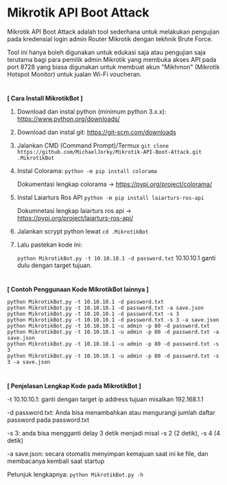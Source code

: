# Mikrotik API Boot Attack
Mikrotik API Boot Attack adalah tool sederhana untuk melakukan pengujian pada kredensial login admin Router Mikrotik dengan tekhnik Brute Force.

Tool ini hanya boleh digunakan untuk edukasi saja atau pengujian saja terutama bagi para pemilik admin Mikrotik yang membuka akses API pada port 8728 yang biasa digunakan untuk membuat akun "Mikhmon" (Mikrotik Hotspot Monitor) untuk jualan Wi-Fi voucheran.

#
<b>[ Cara Install MikrotikBot ]</b>

1. Download dan instal python (minimum python 3.x.x):
https://www.python.org/downloads/

2. Download dan instal git:
https://git-scm.com/downloads

3. Jalankan CMD (Command Prompt)/Termux
   ```git clone https://github.com/MichaelJorky/Mikrotik-API-Boot-Attack.git .MikrotikBot```

4. Instal Colorama:
   ```python -m pip install colorama``` 

   Dokumentasi lengkap colorama -> https://pypi.org/project/colorama/

4. Instal Laiarturs Ros API
   ```python -m pip install laiarturs-ros-api``` 

   Dokumnetasi lengkap laiarturs ros api -> https://pypi.org/project/laiarturs-ros-api/

5. Jalankan scrypt python lewat ```cd .MikrotikBot```

6. Lalu pastekan kode ini:

   ```python MikrotikBot.py -t 10.10.10.1 -d password.txt```
   10.10.10.1 ganti dulu dengan target tujuan.

#
<b>[ Contoh Penggunaan Kode MikrotikBot lainnya ]</b>

```
python MikrotikBot.py -t 10.10.10.1 -d password.txt
python MikrotikBot.py -t 10.10.10.1 -d password.txt -a save.json
python MikrotikBot.py -t 10.10.10.1 -d password.txt -s 3
python MikrotikBot.py -t 10.10.10.1 -d password.txt -s 3 -a save.json
python MikrotikBot.py -t 10.10.10.1 -u admin -p 80 -d password.txt
python MikrotikBot.py -t 10.10.10.1 -u admin -p 80 -d password.txt -a save.json
python MikrotikBot.py -t 10.10.10.1 -u admin -p 80 -d password.txt -s 3
python MikrotikBot.py -t 10.10.10.1 -u admin -p 80 -d password.txt -s 3 -a save.json
```

#
<b>[ Penjelasan Lengkap Kode pada MikrotikBot ]</b>

   -t 10.10.10.1: ganti dengan target ip address tujuan misalkan 192.168.1.1
   
   -d password.txt: Anda bisa menambahkan atau mengurangi jumlah daftar password pada password.txt
   
   -s 3: anda bisa mengganti delay 3 detik menjadi misal -s 2 (2 detik), -s 4 (4 detik)
   
   -a save.json: secara otomatis menyimpan kemajuan saat ini ke file, dan membacanya kembali saat startup
   
   Petunjuk lengkapnya: ```python MikrotikBot.py -h```
